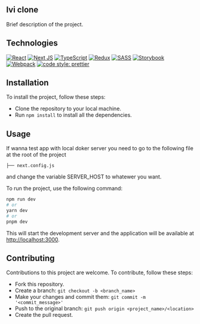 ## Ivi clone
Brief description of the project.

## Technologies
[![React](https://img.shields.io/badge/react-%2320232a.svg?style=for-the-badge&logo=react&logoColor=%2361DAFB&style=plastic)](https://react.dev/)
[![Next JS](https://img.shields.io/badge/Next-black?style=for-the-badge&logo=next.js&logoColor=white&style=plastic)](https://nextjs.org/)
[![TypeScript](https://img.shields.io/badge/typescript-%23007ACC.svg?style=for-the-badge&logo=typescript&logoColor=white&style=plastic)](https://www.typescriptlang.org/)
[![Redux](https://img.shields.io/badge/redux-%23593d88.svg?style=for-the-badge&logo=redux&logoColor=white&style=plastic)](https://redux.js.org/)
[![SASS](https://img.shields.io/badge/SASS-hotpink.svg?style=for-the-badge&logo=SASS&logoColor=white&style=plastic)](https://sass-lang.com/)
[![Storybook](https://img.shields.io/badge/-Storybook-FF4785?style=for-the-badge&logo=storybook&logoColor=white&style=plastic)](https://storybook.js.org/)
[![Webpack](https://img.shields.io/badge/webpack-%238DD6F9.svg?style=for-the-badge&logo=webpack&logoColor=black&style=plastic)](https://webpack.js.org/)
[![code style: prettier](https://img.shields.io/badge/code_style-prettier-ff69b4.svg?style=flat-square)](https://github.com/prettier/prettier)

## Installation
To install the project, follow these steps:
- Clone the repository to your local machine.
- Run `npm install` to install all the dependencies.

## Usage
If wanna test app with local doker server you need to go to the following file at the root of the project
```
├── next.config.js
```
and change the variable SERVER_HOST to whatewer you want.

To run the project, use the following command:
```bash
npm run dev
# or
yarn dev
# or
pnpm dev
```
This will start the development server and the application will be available at [http://localhost:3000](http://localhost:3000).

## Contributing
Contributions to this project are welcome. To contribute, follow these steps:
- Fork this repository.
- Create a branch: `git checkout -b <branch_name>`
- Make your changes and commit them: `git commit -m '<commit_message>'`
- Push to the original branch: `git push origin <project_name>/<location>`
- Create the pull request.
